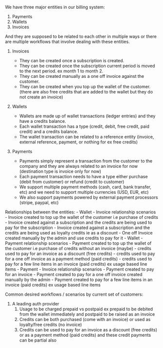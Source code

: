 We have three major entities in our billing system:

1. Payments
2. Wallets
3. Invoices

And they are supposed to be related to each other in multiple ways or there are multiple workflows that involve dealing with these entities.

1. Invoices
    - They can be created once a subscription is created.
    - They can be created once the subscription current period is moved to the next period. ex month 1 to month 2.
    - They can be created manually as a one off invoice against the customer.
    - They can be created when you top up the wallet of the customer. (there are also free credits that are added to the wallet but they do not create an invoice)

2. Wallets
    - Wallets are made up of wallet transactions (ledger entries) and they have a credits balance.
    - Each wallet transaction has a type (credit, debit, free credit, paid credit) and a credits balance.
    - The wallet transaction can be related to a reference entity (invoice, external reference, payment, or nothing for ex free credits)

3. Payments
    - Payments simply represent a transaction from the customer to the company and they are always related to an invoice for now (destination type is invoice only for now)
    - Each payment transaction needs to have a type either purchase (debit from customer) or refund (credit to customer)
    - We support multiple payment methods (cash, card, bank transfer, etc) and we need to support multiple currencies (USD, EUR, etc)
    - We also support payments powered by external payment processors (stripe, paypal, etc) 


Relationships between the entities:
    - Wallet - Invoice relationship scenarios
        - Invoice created to top up the wallet of the customer i.e purchase of credits
        - Invoice created against a subscription and the credits are being used to pay for the subscription
        - Invoice created against a subscription and the credits are being used as loyalty credits ie as a discount
        - One off Invoice created manually by the admin and use credits to pay for it
    - Wallet - Payment relationship scenarios
        - Payment created to top up the wallet of the customer i.e purchase of credits without an invoice (maybe)
        - credits used to pay for an invoice as a discount (free credits)
        - credits used to pay for a one off invoice as a payment method (paid credits)
        - credits used to pay for a few line items in an invoice (paid credits) ex usage based line items
    - Payment - Invoice relationship scenarios
        - Payment created to pay for an invoice
        - Payment created to pay for a one off invoice created manually by the admin
        - Payment created to pay for a few line items in an invoice (paid credits) ex usage based line items

Common desired workflows / scenarios by current set of customers:
1. A leading auth provider
    1. Usage to be charged prepaid vs postpaid ex prepaid to be debited from the wallet immediately and postpaid to be raised as an invoice
    2. Credits can be both purchased (come with an invoice) or  used as loyalty/free credits (no invoice)
    3. Credits can be used to pay for an invoice as a discount (free credits) or as a payment method (paid credits) and these credit payments can be partial also
    